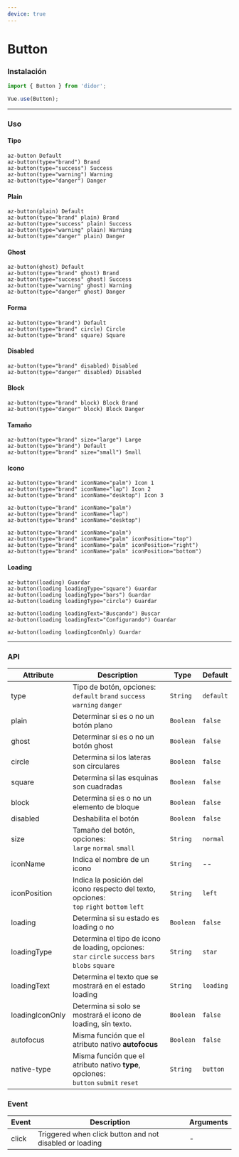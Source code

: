 ```yaml
---
device: true
---
```


# Button

### Instalación

```javascript
import { Button } from 'didor';

Vue.use(Button);
```

---

### Uso

#### Tipo

```pug
az-button Default
az-button(type="brand") Brand
az-button(type="success") Success
az-button(type="warning") Warning
az-button(type="danger") Danger
```

#### Plain

```pug
az-button(plain) Default
az-button(type="brand" plain) Brand
az-button(type="success" plain) Success
az-button(type="warning" plain) Warning
az-button(type="danger" plain) Danger
```

#### Ghost

```pug
az-button(ghost) Default
az-button(type="brand" ghost) Brand
az-button(type="success" ghost) Success
az-button(type="warning" ghost) Warning
az-button(type="danger" ghost) Danger
```

#### Forma

```pug
az-button(type="brand") Default
az-button(type="brand" circle) Circle
az-button(type="brand" square) Square
```

#### Disabled

```pug
az-button(type="brand" disabled) Disabled
az-button(type="danger" disabled) Disabled
```

#### Block

```pug
az-button(type="brand" block) Block Brand
az-button(type="danger" block) Block Danger
```

#### Tamaño

```pug
az-button(type="brand" size="large") Large
az-button(type="brand") Default
az-button(type="brand" size="small") Small
```

#### Icono

```pug
az-button(type="brand" iconName="palm") Icon 1
az-button(type="brand" iconName="lap") Icon 2
az-button(type="brand" iconName="desktop") Icon 3

az-button(type="brand" iconName="palm")
az-button(type="brand" iconName="lap")
az-button(type="brand" iconName="desktop")

az-button(type="brand" iconName="palm")
az-button(type="brand" iconName="palm" iconPosition="top")
az-button(type="brand" iconName="palm" iconPosition="right")
az-button(type="brand" iconName="palm" iconPosition="bottom")
```

#### Loading

```pug
az-button(loading) Guardar
az-button(loading loadingType="square") Guardar
az-button(loading loadingType="bars") Guardar
az-button(loading loadingType="circle") Guardar

az-button(loading loadingText="Buscando") Buscar
az-button(loading loadingText="Configurando") Guardar

az-button(loading loadingIconOnly) Guardar
```

---

### API

| Attribute   | Description                                | Type      | Default   |
| ----------- | ------------------------------------------ | --------- | --------- |
| type        | Tipo de botón, opciones:<br>`default` `brand` `success` `warning` `danger` | `String`  | `default` |
| plain       | Determinar si es o no un botón plano       | `Boolean` | `false`   |
| ghost       | Determinar si es o no un botón ghost       | `Boolean` | `false`   |
| circle      | Determina si los lateras son circulares    | `Boolean` | `false`   |
| square      | Determina si las esquinas son cuadradas    | `Boolean` | `false`   |
| block       | Determina si es o no un elemento de bloque | `Boolean` | `false`   |
| disabled    | Deshabilita el botón                       | `Boolean` | `false`   |
| size        | Tamaño del botón, opciones:<br>`large` `normal` `small`       | `String`  | `normal`  |
| iconName    | Indica el nombre de un icono               | `String`  | --        |
| iconPosition | Indica la posición del icono respecto del texto, opciones:<br>`top` `right` `bottom` `left`           | `String`  | `left`        |
| loading     | Determina si su estado es loading o no     | `Boolean` | `false`   |
| loadingType | Determina el tipo de icono de loading, opciones:<br>`star` `circle` `success` `bars` `blobs` `square`      | `String`  | `star`   |
| loadingText | Determina el texto que se mostrará en el estado loading     | `String` | `loading`   |
| loadingIconOnly | Determina si solo se mostrará el icono de loading, sin texto. | `Boolean` | `false`   |
| autofocus   | Misma función que el atributo nativo **autofocus** | `Boolean` | `false`   |
| native-type | Misma función que el atributo nativo **type**, opciones:<br> `button` `submit` `reset`                      | `String`  | `button`      |

### Event

| Event | Description                                             | Arguments |
| ----- | ------------------------------------------------------- | --------- |
| click | Triggered when click button and not disabled or loading | -         |
